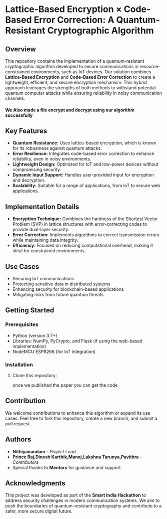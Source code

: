 <h1>Lattice-Based Encryption × Code-Based Error Correction: A Quantum-Resistant Cryptographic Algorithm</h1>
  <h2>Overview</h2>
    <p>
        This repository contains the implementation of a quantum-resistant cryptographic algorithm developed to secure communications in resource-constrained environments, such as IoT devices. 
        Our solution combines <strong>Lattice-Based Encryption</strong> and <strong>Code-Based Error Correction</strong> to create a lightweight, efficient, and secure encryption mechanism. 
        This hybrid approach leverages the strengths of both methods to withstand potential quantum computer attacks while ensuring reliability in noisy communication channels.
    </p>
    <h4>We Also made a file encrypt and decrypt using our algorithm successfully</h4>

   <h2>Key Features</h2>
    <ul>
        <li><strong>Quantum Resistance:</strong> Uses lattice-based encryption, which is known for its robustness against quantum attacks.</li>
        <li><strong>Error Resilience:</strong> Integrates code-based error correction to enhance reliability, even in noisy environments.</li>
        <li><strong>Lightweight Design:</strong> Optimized for IoT and low-power devices without compromising security.</li>
        <li><strong>Dynamic Input Support:</strong> Handles user-provided input for encryption and decryption.</li>
        <li><strong>Scalability:</strong> Suitable for a range of applications, from IoT to secure web applications.</li>
    </ul>

  <h2>Implementation Details</h2>
    <ul>
        <li><strong>Encryption Technique:</strong> Combines the hardness of the Shortest Vector Problem (SVP) in lattice structures with error-correcting codes to provide dual-layer security.</li>
        <li><strong>Error Correction:</strong> Implements algorithms to correct transmission errors while maintaining data integrity.</li>
        <li><strong>Efficiency:</strong> Focused on reducing computational overhead, making it ideal for constrained environments.</li>
    </ul>

  <h2>Use Cases</h2>
    <ul>
        <li>Securing IoT communications</li>
        <li>Protecting sensitive data in distributed systems</li>
        <li>Enhancing security for blockchain-based applications</li>
        <li>Mitigating risks from future quantum threats</li>
    </ul>

  <h2>Getting Started</h2>
    <h3>Prerequisites</h3>
    <ul>
        <li>Python (version 3.7+)</li>
        <li>Libraries: NumPy, PyCrypto, and Flask (if using the web-based implementation)</li>
        <li>NodeMCU ESP8266 (for IoT integration)</li>
    </ul>

  <h3>Installation</h3>
    <ol>
        <li>Clone this repository:
           <p>once we published the paper you can get the code <br>
    </ol>

  

  <h2>Contribution</h2>
    <p>
        We welcome contributions to enhance this algorithm or expand its use cases. Feel free to fork this repository, create a new branch, and submit a pull request.
    </p>

  <h2>Authors</h2>
    <ul>
        <li><strong>Nithiyanandam</strong> - <em>Project Lead</em></li>
        <li><strong>Prince Raj,Dinesh Karthik,Manoj,Lakshna Tarunya,Pavithra</strong> - <em>Contributors</em></li>
        <li>Special thanks to <strong>Mentors</strong> for guidance and support.</li>
    </ul>

  <h2>Acknowledgments</h2>
    <p>
        This project was developed as part of the <strong>Smart India Hackathon</strong> to address security challenges in modern communication systems. 
        We aim to push the boundaries of quantum-resistant cryptography and contribute to a safer, more secure digital future.
    </p>


